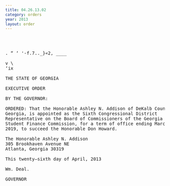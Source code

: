 ```yaml
---
title: 04.26.13.02
category: orders
year: 2013
layout: order
---
```


<pre>  
 

. “ ‘ '-f.7.._}«2, ____

v \
‘ix

THE STATE OF GEORGIA

EXECUTIVE ORDER

BY THE GOVERNOR:

ORDERED: That the Honorable Ashley N. Addison of DeKalb County,
Georgia, is appointed as the Sixth Congressional District
Representative on the Board of Commissioners of the Georgia
Student Finance Commission, for a term of office ending March 15,
2019, to succeed the Honorable Don Howard.

The Honorable Ashley N. Addison
305 Brookhaven Avenue NE
Atlanta, Georgia 30319

This twenty—sixth day of April, 2013

Wm. Deal.

GOVERNOR

</pre>
